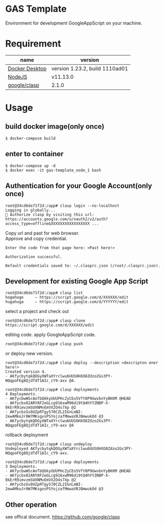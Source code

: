 # GAS Template

Environment for development GoogleAppScript on your machine.

# Requirement
name | version
-- | -- 
[Docker Desktop](https://www.docker.com/products/docker-desktop) | version 1.23.2, build 1110ad01
[NodeJS](https://nodejs.org/en/) | v11.13.0
[google/clasp](https://github.com/google/clasp) | 2.1.0

# Usage

## build docker image(only once)

```shell
$ docker-compose build
```

## enter to container

```shell
$ docker-compose up -d
$ docker exec -it gas-template_node_1 bash
```

## Authentication for your Google Account(only once)

```shell
root@34cd6de71f2d:/app# clasp login --no-localhost
Logging in globally...
🔑 Authorize clasp by visiting this url:
https://accounts.google.com/o/oauth2/v2/auth?access_type=offline&XXXXXXXXXXXXXXXXX ...
```

Copy url and past for web browser.  
Approve and copy credential.

```
Enter the code from that page here: <Past here!>

Authorization successful.

Default credentials saved to: ~/.clasprc.json (/root/.clasprc.json).
```

## Development for existing Google App Script

```
root@34cd6de71f2d:/app# clasp list
hogehoge     – https://script.google.com/d/XXXXXX/edit
hugahuga     – https://script.google.com/d/YYYYYY/edit
```

select a project and check out

```e.g. hogehoge
root@34cd6de71f2d:/app# clasp clone https://script.google.com/d/XXXXXX/edit
```

editing code. apply GoogleAppScript code.
```
root@34cd6de71f2d:/app# clasp push
```

or deploy new version.

```
root@34cd6de71f2d:/app# clasp deploy --description <descripton ener here!>
Created version 4.
- AKfycbytqkQOGyXWTaXYrclwu6UUSOHXO8Zdzo2Gs3PY-NQqpoFEg8QjdTdT1AIc_cY9-axv @4.

root@34cd6de71f2d:/app# clasp deployments
4 Deployments.
- AKfycbwWScAoTbQ6kyUUUPHcZyCEo5VfY8P9UwvbnYyBHXM @HEAD 
- AKfycbx82ARY8F2eGLcg916xwM96di9tQ4hYYZNBP-X-0kErR9imvzmSUXNMvEmVX2O4s7Xp @2 
- AKfycbzGs8UZpRTgy570CZL2IGnLmBI-2ewAMkoJr0W7MKsgxsPSYojzafMmwaVRJBmwukOd @3 
- AKfycbytqkQOGyXWTaXYrclwu6UUSOHXO8Zdzo2Gs3PY-NQqpoFEg8QjdTdT1AIc_cY9-axv @4 
```

rollback deployment
```
root@34cd6de71f2d:/app# clasp undeploy
Undeployed AKfycbytqkQOGyXWTaXYrclwu6UUSOHXO8Zdzo2Gs3PY-NQqpoFEg8QjdTdT1AIc_cY9-axv.

root@34cd6de71f2d:/app# clasp deployments
3 Deployments.
- AKfycbwWScAoTbQ6kyUUUPHcZyCEo5VfY8P9UwvbnYyBHXM @HEAD 
- AKfycbx82ARY8F2eGLcg916xwM96di9tQ4hYYZNBP-X-0kErR9imvzmSUXNMvEmVX2O4s7Xp @2 
- AKfycbzGs8UZpRTgy570CZL2IGnLmBI-2ewAMkoJr0W7MKsgxsPSYojzafMmwaVRJBmwukOd @3 
```

## Other operation
see offical document. https://github.com/google/clasp